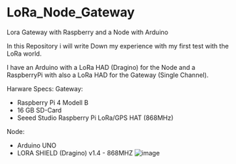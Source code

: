 # LoRa_Node_Gateway
Lora Gateway with Raspberry and a Node with Arduino

In this Repository i will write Down my experience with my first test with the LoRa world.

I have an Arduino with a LoRa HAD (Dragino) for the Node and a RaspberryPi with also a LoRa HAD for the Gateway (Single Channel).

Harware Specs:
Gateway:
- Raspberry Pi 4 Modell B
- 16 GB SD-Card
- Seeed Studio Raspberry Pi LoRa/GPS HAT (868MHz)

Node:
- Arduino UNO
- LORA SHIELD (Dragino) v1.4 - 868MHZ
![image](https://wiki.dragino.com/images/e/e4/Lora_Shield_v1.4.jpg)
